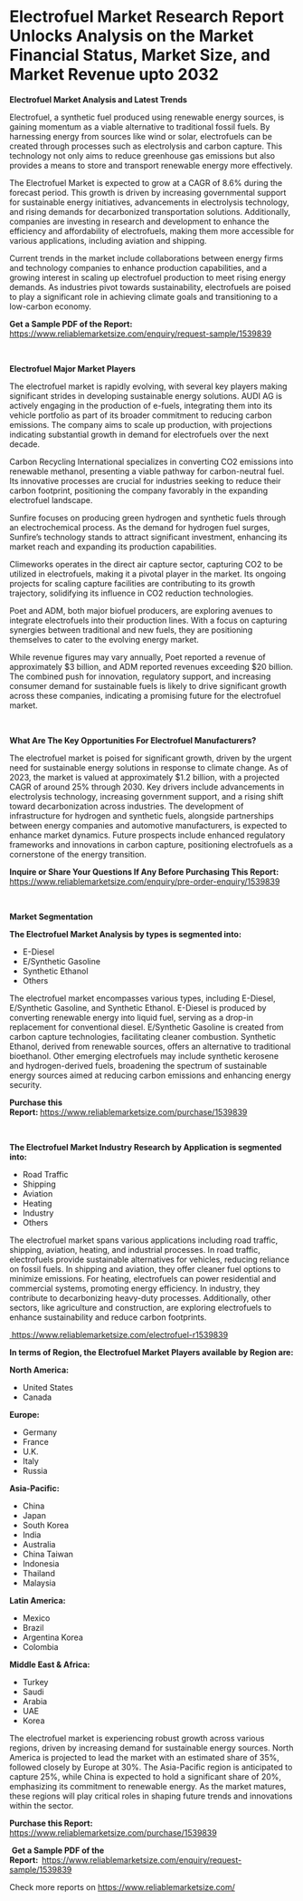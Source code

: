 <p><h1>Electrofuel Market Research Report Unlocks Analysis on the Market Financial Status, Market Size, and Market Revenue upto 2032</h1></p><p><strong>Electrofuel Market Analysis and Latest Trends</strong></p>
<p><p>Electrofuel, a synthetic fuel produced using renewable energy sources, is gaining momentum as a viable alternative to traditional fossil fuels. By harnessing energy from sources like wind or solar, electrofuels can be created through processes such as electrolysis and carbon capture. This technology not only aims to reduce greenhouse gas emissions but also provides a means to store and transport renewable energy more effectively.</p><p>The Electrofuel Market is expected to grow at a CAGR of 8.6% during the forecast period. This growth is driven by increasing governmental support for sustainable energy initiatives, advancements in electrolysis technology, and rising demands for decarbonized transportation solutions. Additionally, companies are investing in research and development to enhance the efficiency and affordability of electrofuels, making them more accessible for various applications, including aviation and shipping.</p><p>Current trends in the market include collaborations between energy firms and technology companies to enhance production capabilities, and a growing interest in scaling up electrofuel production to meet rising energy demands. As industries pivot towards sustainability, electrofuels are poised to play a significant role in achieving climate goals and transitioning to a low-carbon economy.</p></p>
<p><strong>Get a Sample PDF of the Report:&nbsp;</strong> <a href="https://www.reliablemarketsize.com/enquiry/request-sample/1539839?utm_campaign=1943&utm_medium=2&utm_source=Github&utm_content=ia&utm_term=28022025&utm_id=electrofuel">https://www.reliablemarketsize.com/enquiry/request-sample/1539839</a></p>
<p>&nbsp;</p>
<p><strong>Electrofuel Major Market Players</strong></p>
<p><p>The electrofuel market is rapidly evolving, with several key players making significant strides in developing sustainable energy solutions. AUDI AG is actively engaging in the production of e-fuels, integrating them into its vehicle portfolio as part of its broader commitment to reducing carbon emissions. The company aims to scale up production, with projections indicating substantial growth in demand for electrofuels over the next decade.</p><p>Carbon Recycling International specializes in converting CO2 emissions into renewable methanol, presenting a viable pathway for carbon-neutral fuel. Its innovative processes are crucial for industries seeking to reduce their carbon footprint, positioning the company favorably in the expanding electrofuel landscape.</p><p>Sunfire focuses on producing green hydrogen and synthetic fuels through an electrochemical process. As the demand for hydrogen fuel surges, Sunfire’s technology stands to attract significant investment, enhancing its market reach and expanding its production capabilities. </p><p>Climeworks operates in the direct air capture sector, capturing CO2 to be utilized in electrofuels, making it a pivotal player in the market. Its ongoing projects for scaling capture facilities are contributing to its growth trajectory, solidifying its influence in CO2 reduction technologies.</p><p>Poet and ADM, both major biofuel producers, are exploring avenues to integrate electrofuels into their production lines. With a focus on capturing synergies between traditional and new fuels, they are positioning themselves to cater to the evolving energy market.</p><p>While revenue figures may vary annually, Poet reported a revenue of approximately $3 billion, and ADM reported revenues exceeding $20 billion. The combined push for innovation, regulatory support, and increasing consumer demand for sustainable fuels is likely to drive significant growth across these companies, indicating a promising future for the electrofuel market.</p></p>
<p>&nbsp;</p>
<p><strong>What Are The Key Opportunities For Electrofuel Manufacturers?</strong></p>
<p><p>The electrofuel market is poised for significant growth, driven by the urgent need for sustainable energy solutions in response to climate change. As of 2023, the market is valued at approximately $1.2 billion, with a projected CAGR of around 25% through 2030. Key drivers include advancements in electrolysis technology, increasing government support, and a rising shift toward decarbonization across industries. The development of infrastructure for hydrogen and synthetic fuels, alongside partnerships between energy companies and automotive manufacturers, is expected to enhance market dynamics. Future prospects include enhanced regulatory frameworks and innovations in carbon capture, positioning electrofuels as a cornerstone of the energy transition.</p></p>
<p><strong>Inquire or Share Your Questions If Any Before Purchasing This Report:</strong> <a href="https://www.reliablemarketsize.com/enquiry/pre-order-enquiry/1539839?utm_campaign=1943&utm_medium=2&utm_source=Github&utm_content=ia&utm_term=28022025&utm_id=electrofuel">https://www.reliablemarketsize.com/enquiry/pre-order-enquiry/1539839</a></p>
<p>&nbsp;</p>
<p><strong>Market Segmentation</strong></p>
<p><strong>The Electrofuel Market Analysis by types is segmented into:</strong></p>
<p><ul><li>E-Diesel</li><li>E/Synthetic Gasoline</li><li>Synthetic Ethanol</li><li>Others</li></ul></p>
<p><p>The electrofuel market encompasses various types, including E-Diesel, E/Synthetic Gasoline, and Synthetic Ethanol. E-Diesel is produced by converting renewable energy into liquid fuel, serving as a drop-in replacement for conventional diesel. E/Synthetic Gasoline is created from carbon capture technologies, facilitating cleaner combustion. Synthetic Ethanol, derived from renewable sources, offers an alternative to traditional bioethanol. Other emerging electrofuels may include synthetic kerosene and hydrogen-derived fuels, broadening the spectrum of sustainable energy sources aimed at reducing carbon emissions and enhancing energy security.</p></p>
<p><strong>Purchase this Report:&nbsp;</strong><a href="https://www.reliablemarketsize.com/purchase/1539839?utm_campaign=1943&utm_medium=2&utm_source=Github&utm_content=ia&utm_term=28022025&utm_id=electrofuel">https://www.reliablemarketsize.com/purchase/1539839</a></p>
<p>&nbsp;</p>
<p><strong>The Electrofuel Market Industry Research by Application is segmented into:</strong></p>
<p><ul><li>Road Traffic</li><li>Shipping</li><li>Aviation</li><li>Heating</li><li>Industry</li><li>Others</li></ul></p>
<p><p>The electrofuel market spans various applications including road traffic, shipping, aviation, heating, and industrial processes. In road traffic, electrofuels provide sustainable alternatives for vehicles, reducing reliance on fossil fuels. In shipping and aviation, they offer cleaner fuel options to minimize emissions. For heating, electrofuels can power residential and commercial systems, promoting energy efficiency. In industry, they contribute to decarbonizing heavy-duty processes. Additionally, other sectors, like agriculture and construction, are exploring electrofuels to enhance sustainability and reduce carbon footprints.</p></p>
<p><a href="https://www.reliablemarketsize.com/electrofuel-r1539839?utm_campaign=1943&utm_medium=2&utm_source=Github&utm_content=ia&utm_term=28022025&utm_id=electrofuel">&nbsp;https://www.reliablemarketsize.com/electrofuel-r1539839</a></p>
<p><strong>In terms of Region, the Electrofuel Market Players available by Region are:</strong></p>
<p>
    <p> <strong> North America: </strong>
        <ul>
            <li>United States</li>
            <li>Canada</li>
        </ul>
        </p> 
    <p> <strong> Europe: </strong>
        <ul>
            <li>Germany</li>
            <li>France</li>
            <li>U.K.</li>
            <li>Italy</li>
            <li>Russia</li>
        </ul>
        </p> 
    <p> <strong> Asia-Pacific: </strong>
        <ul>
            <li>China</li>
            <li>Japan</li>
            <li>South Korea</li>
            <li>India</li>
            <li>Australia</li>
            <li>China Taiwan</li>
            <li>Indonesia</li>
            <li>Thailand</li>
            <li>Malaysia</li>
        </ul>
        </p> 
    <p> <strong> Latin America: </strong>
        <ul>
            <li>Mexico</li>
            <li>Brazil</li>
            <li>Argentina Korea</li>
            <li>Colombia</li>
        </ul>
        </p> 
    <p> <strong> Middle East & Africa: </strong>
        <ul>
            <li>Turkey</li>
            <li>Saudi</li>
            <li>Arabia</li>
            <li>UAE</li>
            <li>Korea</li>
        </ul>
    </p>
    </p>
<p><p>The electrofuel market is experiencing robust growth across various regions, driven by increasing demand for sustainable energy sources. North America is projected to lead the market with an estimated share of 35%, followed closely by Europe at 30%. The Asia-Pacific region is anticipated to capture 25%, while China is expected to hold a significant share of 20%, emphasizing its commitment to renewable energy. As the market matures, these regions will play critical roles in shaping future trends and innovations within the sector.</p></p>
<p><strong>Purchase this Report: </strong><a href="https://www.reliablemarketsize.com/purchase/1539839?utm_campaign=1943&utm_medium=2&utm_source=Github&utm_content=ia&utm_term=28022025&utm_id=electrofuel">https://www.reliablemarketsize.com/purchase/1539839</a></p>
<p>&nbsp;<strong>Get a Sample PDF of the Report:&nbsp;&nbsp;</strong><a href="https://www.reliablemarketsize.com/enquiry/request-sample/1539839?utm_campaign=1943&utm_medium=2&utm_source=Github&utm_content=ia&utm_term=28022025&utm_id=electrofuel">https://www.reliablemarketsize.com/enquiry/request-sample/1539839</a></p>
<p><strong></strong></p>
<p>Check more reports on <a href="https://www.reliablemarketsize.com/?utm_campaign=1943&utm_medium=2&utm_source=Github&utm_content=ia&utm_term=28022025&utm_id=electrofuel">https://www.reliablemarketsize.com/</a></p>